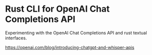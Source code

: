 # Rust CLI for OpenAI Chat Completions API

Experimenting with the OpenAI Chat Completions API and rust textual interfaces.

https://openai.com/blog/introducing-chatgpt-and-whisper-apis